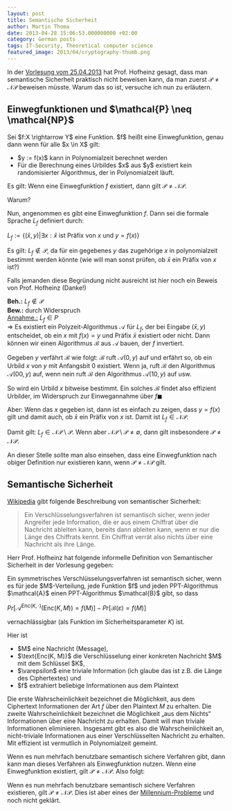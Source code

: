 ```yaml
---
layout: post
title: Semantische Sicherheit
author: Martin Thoma
date: 2013-04-28 15:06:53.000000000 +02:00
category: German posts
tags: IT-Security, Theoretical computer science
featured_image: 2013/04/cryptography-thumb.png
---
```

In der <a href="http://www.iks.kit.edu/fileadmin/User/Lectures/Sicherheit/SoSe13/Sicherheit_VL03.pdf">Vorlesung vom 25.04.2013</a> hat Prof. Hofheinz gesagt, dass man semantische Sicherheit praktisch nicht beweisen kann, da man zuerst <span markdown="0">$\mathcal{P} \neq \mathcal{NP}$</span> beweisen müsste. Warum das so ist, versuche ich nun zu erläutern.

<h2>Einwegfunktionen und <span markdown="0">$\mathcal{P} \neq \mathcal{NP}$</span></h2>
<div class="definition">
Sei <span markdown="0">$f:X \rightarrow Y$</span> eine Funktion.
<span markdown="0">$f$</span> hei&szlig;t eine Einwegfunktion, genau dann wenn für alle <span markdown="0">$x \in X$</span> gilt:
<ul>
  <li><span markdown="0">$y := f(x)$</span> kann in Polynomialzeit berechnet werden</li>
  <li>Für die Berechnung eines Urbildes <span markdown="0">$x$</span> aus <span markdown="0">$y$</span> existiert kein randomisierter Algorithmus, der in Polynomialzeit läuft.</li>
</ul>
</div>

Es gilt: Wenn eine Einwegfunktion <span markdown="0">$f$</span> existiert, dann gilt <span markdown="0">$\mathcal{P} \neq \mathcal{NP}$</span>.

Warum?

Nun, angenommen es gibt eine Einwegfunktion <span markdown="0">$f$</span>. Dann sei die formale Sprache <span markdown="0">$L_f$</span> definiert durch:

<span markdown="0">$L_f := \{(\bar x, y) | \exists x: \bar x \text{ ist Präfix von } x \text{ und } y = f(x)\}$</span>

Es gilt: <span markdown="0">$L_f \notin \mathcal{P}$</span>, da für ein gegebenes <span markdown="0">$y$</span> das zugehörige <span markdown="0">$x$</span> in polynomialzeit bestimmt werden könnte (wie will man sonst prüfen, ob <span markdown="0">$\bar x$</span> ein Präfix von <span markdown="0">$x$</span> ist?)

Falls jemanden diese Begründung nicht ausreicht ist hier noch ein Beweis von Prof. Hofheinz (Danke!)

<strong>Beh.:</strong> <span markdown="0">$L_f \notin \mathcal{P}$</span><br/>
<strong>Bew.:</strong> durch Widerspruch<br/>
<u>Annahme.:</u> <span markdown="0">$L_f \in P$</span><br/>
<span markdown="0">$\Rightarrow$</span> Es existiert ein Polyzeit-Algorithmus <span markdown="0">$\mathcal{A}$</span> für <span markdown="0">$L_f$</span>, der bei Eingabe <span markdown="0">$(\bar x, y)$</span> entscheidet, ob ein <span markdown="0">$x$</span> mit <span markdown="0">$f(x)=y$</span> und Präfix <span markdown="0">$\bar x$</span> existiert oder nicht. Dann können wir einen Algorithmus <span markdown="0">$\mathcal{B}$</span> aus <span markdown="0">$\mathcal{A}$</span> bauen, der <span markdown="0">$f$</span> invertiert.

Gegeben <span markdown="0">$y$</span> verfährt <span markdown="0">$\mathcal{B}$</span> wie folgt:
<span markdown="0">$\mathcal{B}$</span> ruft <span markdown="0">$\mathcal{A}(0,y)$</span> auf und erfährt so, ob ein Urbild <span markdown="0">$x$</span> von <span markdown="0">$y$</span> mit Anfangsbit <span markdown="0">$0$</span> existiert. Wenn ja, ruft <span markdown="0">$\mathcal{B}$</span> den Algorithmus <span markdown="0">$\mathcal{A}(00,y)$</span> auf, wenn nein ruft <span markdown="0">$\mathcal{B}$</span> den Algorithmus <span markdown="0">$\mathcal{A}(10,y)$</span> auf usw.

So wird ein Urbild <span markdown="0">$x$</span> bitweise bestimmt. Ein solches <span markdown="0">$\mathcal{B}$</span> findet also effizient Urbilder, im Widerspruch zur Einwegannahme über <span markdown="0">$f \blacksquare$</span>

Aber: Wenn das <span markdown="0">$x$</span> gegeben ist, dann ist es einfach zu zeigen, dass <span markdown="0">$y= f(x)$</span> gilt und damit auch, ob <span markdown="0">$\bar x$</span> ein Präfix von <span markdown="0">$x$</span> ist. Damit ist <span markdown="0">$L_f \in \mathcal{NP}$</span>.

Damit gilt: <span markdown="0">$L_f \in \mathcal{NP} \setminus \mathcal{P}$</span>.
Wenn aber <span markdown="0">$\mathcal{NP} \setminus \mathcal{P} \neq \emptyset$</span>, dann gilt insbesondere <span markdown="0">$\mathcal{P} \neq \mathcal{NP}$</span>.

An dieser Stelle sollte man also einsehen, dass eine Einwegfunktion nach obiger Definition nur existieren kann, wenn <span markdown="0">$\mathcal{P} \neq \mathcal{NP}$</span> gilt.

<h2>Semantische Sicherheit</h2>
<a href="http://de.wikipedia.org/wiki/Sicherheitseigenschaften_kryptografischer_Verfahren#Semantische_Sicherheit">Wikipedia</a> gibt folgende Beschreibung von semantischer Sicherheit:

<blockquote>Ein Verschlüsselungsverfahren ist semantisch sicher, wenn jeder Angreifer jede Information, die er aus einem Chiffrat über die Nachricht ableiten kann, bereits dann ableiten kann, wenn er nur die Länge des Chiffrats kennt. Ein Chiffrat verrät also nichts über eine Nachricht als ihre Länge.</blockquote>



Herr Prof. Hofheinz hat folgende informelle Definition von Semantischer Sicherheit in der Vorlesung gegeben:

<div class="definition">
Ein symmetrisches Verschlüsselungsverfahren ist semantisch sicher, wenn es für jede <span markdown="0">$M$</span>-Verteilung, jede Funktion <span markdown="0">$f$</span> und jeden PPT-Algorithmus <span markdown="0">$\mathcal{A}$</span> einen PPT-Algorithmus <span markdown="0">$\mathcal{B}$</span> gibt, so dass

<span markdown="0">$Pr \left [\mathcal{A}^{\text{Enc}(K, \cdot)}(\text{Enc}(K, M)) = f(M) \right ] - Pr [\mathcal{B}(\varepsilon) = f(M)]$</span>

vernachlässigbar (als Funktion im Sicherheitsparameter <span markdown="0">$K$</span>) ist.
</div>

Hier ist 
<ul>
  <li><span markdown="0">$M$</span> eine Nachricht (Message),</li>
  <li><span markdown="0">$\text{Enc(K, M)}$</span>  die Verschlüsselung einer konkreten Nachricht <span markdown="0">$M$</span> mit dem Schlüssel <span markdown="0">$K$</span>,</li>
  <li><span markdown="0">$\varepsilon$</span> eine triviale Information (ich glaube das ist z.B. die Länge des Ciphertextes) und</li>
  <li><span markdown="0">$f$</span> extrahiert beliebige Informationen aus dem Plaintext</li>
</ul>

Die erste Wahrscheinlichkeit bezeichnet die Möglichkeit, aus dem Ciphertext Informationen der Art <span markdown="0">$f$</span> über den Plaintext <span markdown="0">$M$</span> zu erhalten.
Die zweite Wahrscheinlichkeit bezeichnet die Möglichkeit &bdquo;aus dem Nichts&ldquo; Informationen über eine Nachricht zu erhalten. Damit will man triviale Informationen eliminieren. Insgesamt gibt es also die Wahrscheinlichkeit an, nicht-triviale Informationen aus einer Verschlüsselten Nachricht zu erhalten. Mit effizient ist vermutlich in Polynomialzeit gemeint.

Wenn es nun mehrfach benutzbare semantisch sichere Verfahren gibt, dann kann man dieses Verfahren als Einwegfunktion nutzen. Wenn eine Einwegfunktion existiert, gilt <span markdown="0">$\mathcal{P} \neq \mathcal{NP}$</span>. Also folgt:

Wenn es nun mehrfach benutzbare semantisch sichere Verfahren existieren, gilt <span markdown="0">$\mathcal{P} \neq \mathcal{NP}$</span>. Dies ist aber eines der <a href="http://de.wikipedia.org/wiki/Millennium-Probleme">Millennium-Probleme</a> und noch nicht geklärt.

